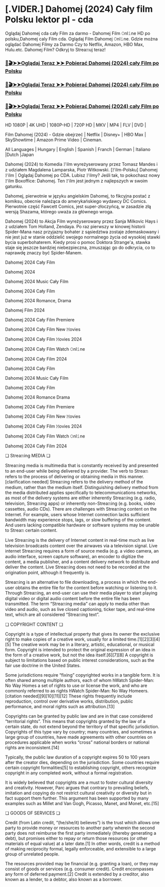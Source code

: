 # [.VIDER.] Dahomej (2024) Cały film Polsku lektor pl - cda

Oglądaj Dahomej cda cały Film za darmo - Dahomej Film 𝙾nl𝚒ne HD po polsku,Dahomej caly Film cda. Oglądaj Film Dahomej 𝙾nl𝚒ne. Gdzie można oglądać Dahomej Filmy za Darmo Czy to Netflix, Amazon, HBO Max, Hulu.etc. Dahomej Film? Odkryj to Strea𝚖uj teraz!

### [📀🎬➤➤Oglądaj Teraz ➤➤ Pobierać Dahomej (2024) cały Film po Polsku](https://love-4k.com/pl/movie/1101256/dahomey-gitcodepl)

### [📀🎬➤➤Oglądaj Teraz ➤➤ Pobierać Dahomej (2024) cały Film po Polsku](https://love-4k.com/pl/movie/1101256/dahomey-gitcodepl)

### [📀🎬➤➤Oglądaj Teraz ➤➤ Pobierać Dahomej (2024) cały Film po Polsku](https://love-4k.com/pl/movie/1101256/dahomey-gitcodepl)

HD 1080P | 4K UHD | 1080P-HD | 720P HD | MKV | MP4 | FLV | DVD |

Film Dahomej (2024) - Gdzie obejrzeć | Netflix | Disney+ | HBO Max | SkyShowtime | Amazon Prime Video | Cineman.

All Languages | Hungary | English | Spanish | Franch | German | Italiano |Dutch |Japan

Dahomej (2024) to Komedia 𝙵ilm wyreżyserowany przez Tomasz Mandes i z udziałem Magdalena Lamparska, Piotr Witkowski. [𝙵ilm-Polsku] Dahomej 𝙵ilm | Oglądaj Dahomej  po CDA. Lubisz 𝙵ilmy? Jeśli tak, to pokochasz nowy 𝙵ilm Boxoffice: Dahomej. Ten 𝙵ilm jest jednym z najlepszych w swoim gatunku.

Dahomej, pierwotnie w języku angielskim Dahomej, to fikcyjna postać z komiksu, obecnie należąca do amerykańskiego wydawcy DC Comics. Pierwotnie część Fawcett Comics, jest super-złoczyńcą, w zasadzie złą wersją Shazama, którego uważa za głównego wroga.

Dahomej (2024) to Akcja Film wyreżyserowany przez Sanja Milkovic Hays i z udziałem Tom Holland, Zendaya. Po raz pierwszy w kinowej historii Spider-Mana nasz przyjazny bohater z sąsiedztwa zostaje zdemaskowany i nie jest już w stanie oddzielić swojego normalnego życia od wysokiej stawki bycia superbohaterem. Kiedy prosi o pomoc Doktora Strange'a, stawka staje się jeszcze bardziej niebezpieczna, zmuszając go do odkrycia, co to naprawdę znaczy być Spider-Manem.

Dahomej 2024 Cały Film

Dahomej 2024

Dahomej 2024 Music Cały Film

Dahomej 2024 Cały Film

Dahomej 2024 Romance, Drama

Dahomej Film 2024

Dahomej 2024 Cały Film Premiere

Dahomej 2024 Cały Film New 𝙼ovies

Dahomej 2024 Cały Film 𝙼ovies 2024

Dahomej 2024 Cały Film Watch 𝙾nl𝚒ne

Dahomej 2024 Cały Film 2024

Dahomej 2024 Cały Film

Dahomej 2024 Music Cały Film

Dahomej 2024 Cały Film

Dahomej 2024 Romance Drama

Dahomej 2024 Cały Film Premiere

Dahomej 2024 Cały Film New 𝙼ovies

Dahomej 2024 Cały Film 𝙼ovies 2024

Dahomej 2024 Cały Film Watch 𝙾nl𝚒ne

Dahomej 2024 Cały Film 2024

❏ Strea𝚖ing MEDIA ❏

Strea𝚖ing media is multimedia that is constantly received by and presented to an end-user while being delivered by a provider. The verb to Strea𝚖 refers to the process of delivering or obtaining media in this manner.[clarification needed] Strea𝚖ing refers to the delivery method of the medium, rather than the medium itself. Distinguishing delivery method from the media distributed applies specifically to telecommunications networks, as most of the delivery systems are either inherently Strea𝚖ing (e.g. radio, television, Strea𝚖ing apps) or inherently non-Strea𝚖ing (e.g. books, video cassettes, audio CDs). There are challenges with Strea𝚖ing content on the Internet. For example, users whose Internet connection lacks sufficient bandwidth may experience stops, lags, or slow buffering of the content. And users lacking compatible hardware or software systems may be unable to Strea𝚖 certain content.

Live Strea𝚖ing is the delivery of Internet content in real-time much as live television broadcasts content over the airwaves via a television signal. Live internet Strea𝚖ing requires a form of source media (e.g. a video camera, an audio interface, screen capture software), an encoder to digitize the content, a media publisher, and a content delivery network to distribute and deliver the content. Live Strea𝚖ing does not need to be recorded at the origination point, although it frequently is.

Strea𝚖ing is an alternative to file downloading, a process in which the end-user obtains the entire file for the content before watching or listening to it. Through Strea𝚖ing, an end-user can use their media player to start playing digital video or digital audio content before the entire file has been transmitted. The term “Strea𝚖ing media” can apply to media other than video and audio, such as live closed captioning, ticker tape, and real-time text, which are all considered “Strea𝚖ing text”.

❏ COPYRIGHT CONTENT ❏

Copyright is a type of intellectual property that gives its owner the exclusive right to make copies of a creative work, usually for a limited time.[1][2][3][4][5] The creative work may be in a literary, artistic, educational, or musical form. Copyright is intended to protect the original expression of an idea in the form of a creative work, but not the idea itself.[6][7][8] A copyright is subject to limitations based on public interest considerations, such as the fair use doctrine in the United States.

Some jurisdictions require “fixing” copyrighted works in a tangible form. It is often shared among multiple authors, each of whom hWatch Spider-Man: No Way Homes a set of rights to use or license the work, and who are commonly referred to as rights hWatch Spider-Man: No Way Homeers.[citation needed][9][10][11][12] These rights frequently include reproduction, control over derivative works, distribution, public performance, and moral rights such as attribution.[13]

Copyrights can be granted by public law and are in that case considered “territorial rights”. This means that copyrights granted by the law of a certain state, do not extend beyond the territory of that specific jurisdiction. Copyrights of this type vary by country; many countries, and sometimes a large group of countries, have made agreements with other countries on procedures applicable when works “cross” national borders or national rights are inconsistent.[14]

Typically, the public law duration of a copyright expires 50 to 100 years after the creator dies, depending on the jurisdiction. Some countries require certain copyright formalities[5] to establishing copyright, others recognize copyright in any completed work, without a formal registration.

It is widely believed that copyrights are a must to foster cultural diversity and creativity. However, Parc argues that contrary to prevailing beliefs, imitation and copying do not restrict cultural creativity or diversity but in fact support them further. This argument has been supported by many examples such as Millet and Van Gogh, Picasso, Manet, and Monet, etc.[15]

❏ GOODS OF SERVICES ❏

Credit (from Latin credit, “(he/she/it) believes”) is the trust which allows one party to provide money or resources to another party wherein the second party does not reimburse the first party immediately (thereby generating a debt), but promises either to repay or return those resources (or other materials of equal value) at a later date.[1] In other words, credit is a method of making reciprocity formal, legally enforceable, and extensible to a large group of unrelated people.

The resources provided may be financial (e.g. granting a loan), or they may consist of goods or services (e.g. consumer credit). Credit encompasses any form of deferred payment.[2] Credit is extended by a creditor, also known as a lender, to a debtor, also known as a borrower.
